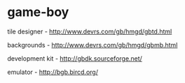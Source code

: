 # game-boy

tile designer - http://www.devrs.com/gb/hmgd/gbtd.html

backgrounds - http://www.devrs.com/gb/hmgd/gbmb.html

development kit - http://gbdk.sourceforge.net/

emulator - http://bgb.bircd.org/



